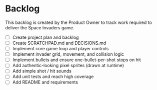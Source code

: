 # Backlog

This backlog is created by the Product Owner to track work required to deliver the Space Invaders game.

- [ ] Create project plan and backlog
- [ ] Create SCRATCHPAD.md and DECISIONS.md
- [ ] Implement core game loop and player controls
- [ ] Implement invader grid, movement, and collision logic
- [ ] Implement bullets and ensure one-bullet-per-shot stops on hit
- [ ] Add authentic-looking pixel sprites (drawn at runtime)
- [ ] Add simple shot / hit sounds
- [ ] Add unit tests and reach high coverage
- [ ] Add README and requirements
